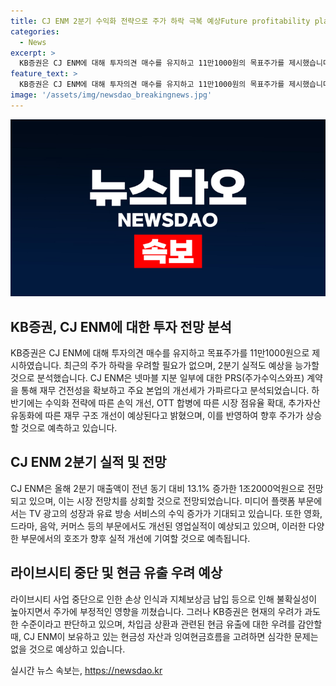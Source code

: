 ```yaml
---
title: CJ ENM 2분기 수익화 전략으로 주가 하락 극복 예상Future profitability plan
categories:
  - News
excerpt: >
  KB증권은 CJ ENM에 대해 투자의견 매수를 유지하고 11만1000원의 목표주가를 제시했습니다. 최근 주가 하락을 우려하는 분석을 과도하다고 판단하며, 넷마블 지분 PRS 계약을 통한 재무 건전성 확보와 주요 본업의 개선세를 강조했습니다. 또한 올해 2분기에 대한 긍정적인 전망을 제시하며, 라이브시티 관련 손실에 대한 우려를 과도하다고 밝혔습니다. FCF와 현금성 자산을 고려할 때, 차입금 상환 관련 우려는 무리가 없다는 판단을 전했습니다.
feature_text: >
  KB증권은 CJ ENM에 대해 투자의견 매수를 유지하고 11만1000원의 목표주가를 제시했습니다. 최근 주가 하락을 우려하는 분석을 과도하다고 판단하며, 넷마블 지분 PRS 계약을 통한 재무 건전성 확보와 주요 본업의 개선세를 강조했습니다. 또한 올해 2분기에 대한 긍정적인 전망을 제시하며, 라이브시티 관련 손실에 대한 우려를 과도하다고 밝혔습니다. FCF와 현금성 자산을 고려할 때, 차입금 상환 관련 우려는 무리가 없다는 판단을 전했습니다.
image: '/assets/img/newsdao_breakingnews.jpg'
---
```


<p><img src="/assets/img/newsdao_breakingnews.jpg" alt="pcversion 속보" /></p>

<h2 data-ke-size="size26">KB증권, CJ ENM에 대한 투자 전망 분석</h2>

<p data-ke-size="size16">KB증권은 CJ ENM에 대해 투자의견 매수를 유지하고 목표주가를 11만1000원으로 제시하였습니다. 최근의 주가 하락을 우려할 필요가 없으며, 2분기 실적도 예상을 능가할 것으로 분석했습니다. CJ ENM은 넷마블 지분 일부에 대한 PRS(주가수익스와프) 계약을 통해 재무 건전성을 확보하고 주요 본업의 개선세가 가파르다고 분석되었습니다. 하반기에는 수익화 전략에 따른 손익 개선, OTT 합병에 따른 시장 점유율 확대, 추가자산 유동화에 따른 재무 구조 개선이 예상된다고 밝혔으며, 이를 반영하여 향후 주가가 상승할 것으로 예측하고 있습니다.</p>

<h2 data-ke-size="size24">CJ ENM 2분기 실적 및 전망</h2>

<p data-ke-size="size16">CJ ENM은 올해 2분기 매출액이 전년 동기 대비 13.1% 증가한 1조2000억원으로 전망되고 있으며, 이는 시장 전망치를 상회할 것으로 전망되었습니다. 미디어 플랫폼 부문에서는 TV 광고의 성장과 유료 방송 서비스의 수익 증가가 기대되고 있습니다. 또한 영화, 드라마, 음악, 커머스 등의 부문에서도 개선된 영업실적이 예상되고 있으며, 이러한 다양한 부문에서의 호조가 향후 실적 개선에 기여할 것으로 예측됩니다.</p>

<h2 data-ke-size="size24">라이브시티 중단 및 현금 유출 우려 예상</h2>

<p data-ke-size="size16">라이브시티 사업 중단으로 인한 손상 인식과 지체보상금 납입 등으로 인해 불확실성이 높아지면서 주가에 부정적인 영향을 끼쳤습니다. 그러나 KB증권은 현재의 우려가 과도한 수준이라고 판단하고 있으며, 차입금 상환과 관련된 현금 유출에 대한 우려를 감안할 때, CJ ENM이 보유하고 있는 현금성 자산과 잉여현금흐름을 고려하면 심각한 문제는 없을 것으로 예상하고 있습니다.</p>
실시간 뉴스 속보는, <a href="https://newsdao.kr" rel="dofollow">https://newsdao.kr</a>


